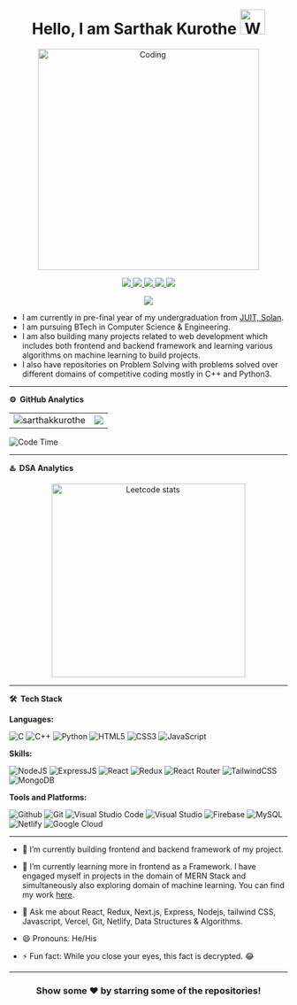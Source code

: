 <p align="center"> <h1 align="center"> Hello, I am Sarthak Kurothe <img src="https://raw.githubusercontent.com/nixin72/nixin72/master/wave.gif" 
         alt="Waving hand animated gif"
         height="45"
         width="45" /></h1> </p>
         
<p align="center"> <img alt="Coding" width="400" src="https://camo.githubusercontent.com/19db51af5f90f1b152bc0b9078f5fe97053955be5074f03f17019c70345bdcdb/68747470733a2f2f6d69726f2e6d656469756d2e636f6d2f6d61782f313336302f302a37513379765349765f7430696f4a2d5a2e676966"><?p>

<p align="center">
<a href="https://www.linkedin.com/in/sarthakkurothe/"><img src="https://img.shields.io/badge/LinkedIn-0077B5?style=for-the-badge&logo=linkedin&logoColor=white"/> </a>
<a href="https://leetcode.com/sarthak2489/"><img src="https://img.shields.io/badge/-LeetCode-FFA116?style=for-the-badge&logo=LeetCode&logoColor=black"/> </a>
<a href="https://twitter.com/SarthakKurothe"><img src="https://img.shields.io/badge/Twitter-1DA1F2?style=for-the-badge&logo=twitter&logoColor=white"/> </a>
<a href="https://www.instagram.com/sarthakkurothe"><img src="https://img.shields.io/badge/Instagram-E4405F?style=for-the-badge&logo=instagram&logoColor=white"/> </a>
<a href="mailto:reachsarthakkurothe@gmail.com"><img src="https://img.shields.io/badge/Gmail-D14836?style=for-the-badge&logo=gmail&logoColor=white"/> </a>
</p>

<p align="center"> <img src="https://komarev.com/ghpvc/?username=sarthakkurothe&label=Profile%20views&color=0e75b6&style=flat" /> </p>

* I am currently in pre-final year of my undergraduation from [JUIT, Solan](https://www.juit.ac.in/).
* I am pursuing BTech in Computer Science & Engineering.
* I am also building many projects related to web development which includes both frontend and backend framework and learning various algorithms on machine learning to build projects.
* I also have repositories on Problem Solving with problems solved over different domains of competitive coding mostly in C++ and Python3.

***
**⚙️ &nbsp;GitHub Analytics**
<table style="width:100%">
  <tr>
    <td> <img src="https://github-readme-stats.vercel.app/api?username=sarthakkurothe&show_icons=true&locale=en" alt="sarthakkurothe" /></td>
    <td><img src="https://github-readme-stats.vercel.app/api/top-langs/?username=sarthakkurothe&theme=dark&hide_border=true&layout=compact"></td>
  </tr>
</table>

![Code Time](http://img.shields.io/badge/Code%20Time-264%20hrs%2019%20mins-blue)

***
**♨️ &nbsp;DSA Analytics**

<p align="center"> <img src="https://leetcard.jacoblin.cool/sarthak2489?theme=dark&font=Noto%20Sans&ext=contest" 
         alt="Leetcode stats" height="350"/></p>
         
***

**🛠 &nbsp;Tech Stack**

**Languages: &nbsp;**

  ![C](https://img.shields.io/badge/C-00599C?style=for-the-badge&logo=c&logoColor=white)
  ![C++](https://img.shields.io/badge/C%2B%2B-00599C?style=for-the-badge&logo=c%2B%2B&logoColor=white)
  ![Python](https://img.shields.io/badge/Python-3776AB?style=for-the-badge&logo=python&logoColor=white)
  ![HTML5](https://img.shields.io/badge/HTML5-E34F26?style=for-the-badge&logo=html5&logoColor=white)
  ![CSS3](https://img.shields.io/badge/CSS3-1572B6?style=for-the-badge&logo=css3&logoColor=white)
  ![JavaScript](https://img.shields.io/badge/JavaScript-323330?style=for-the-badge&logo=javascript&logoColor=F7DF1E)

**Skills: &nbsp;**

  ![NodeJS](https://img.shields.io/badge/Node.js-43853D?style=for-the-badge&logo=node.js&logoColor=white)
  ![ExpressJS](https://img.shields.io/badge/Express.js-404D59?style=for-the-badge)
  ![React](https://img.shields.io/badge/React-20232A?style=for-the-badge&logo=react&logoColor=61DAFB)
  ![Redux](https://img.shields.io/badge/Redux-593D88?style=for-the-badge&logo=redux&logoColor=white)
  ![React Router](https://img.shields.io/badge/React_Router-CA4245?style=for-the-badge&logo=react-router&logoColor=white)
  ![TailwindCSS](https://img.shields.io/badge/Tailwind_CSS-38B2AC?style=for-the-badge&logo=tailwind-css&logoColor=white)
  ![MongoDB](https://img.shields.io/badge/MongoDB-4EA94B?style=for-the-badge&logo=mongodb&logoColor=white)
  

  
**Tools and Platforms: &nbsp;**

  ![Github](https://img.shields.io/badge/GitHub-100000?style=for-the-badge&logo=github&logoColor=white)
  ![Git](https://img.shields.io/badge/GIT-E44C30?style=for-the-badge&logo=git&logoColor=white)
  ![Visual Studio Code](https://img.shields.io/badge/Visual_Studio_Code-0078D4?style=for-the-badge&logo=visual%20studio%20code&logoColor=white)
  ![Visual Studio](https://img.shields.io/badge/Visual_Studio-5C2D91?style=for-the-badge&logo=visual%20studio&logoColor=white)
  ![Firebase](https://img.shields.io/badge/Firebase-039BE5?style=for-the-badge&logo=Firebase&logoColor=white)
  ![MySQL](https://img.shields.io/badge/MySQL-00000F?style=for-the-badge&logo=mysql&logoColor=white)
  ![Netlify](https://img.shields.io/badge/Netlify-00C7B7?style=for-the-badge&logo=netlify&logoColor=white)
  ![Google Cloud](https://img.shields.io/badge/Google_Cloud-4285F4?style=for-the-badge&logo=google-cloud&logoColor=white)
***

-  🔭 I’m currently building frontend and backend framework of my project.

-  🌱 I’m currently learning more in frontend as a Framework. I have engaged myself in projects in the domain of MERN Stack and simultaneously also exploring domain of machine learning. You can find my work [here](https://github.com/sarthakkurothe?tab=repositories).

-  💬 Ask me about React, Redux, Next.js, Express, Nodejs, tailwind CSS, Javascript, Vercel, Git, Netlify, Data Structures & Algorithms.

-  😄 Pronouns: He/His

-  ⚡ Fun fact: While you close your eyes, this fact is decrypted. 😂

***

<div align="center">

### Show some ❤️ by starring some of the repositories!

</div>
